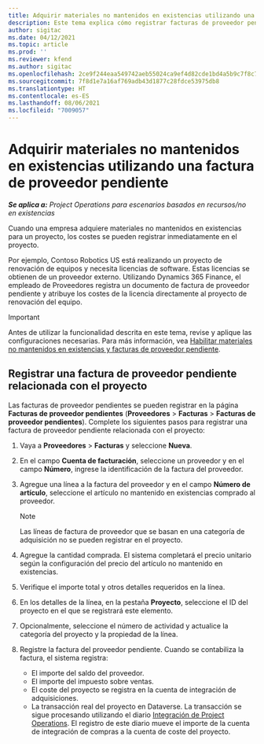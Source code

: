 ```yaml
---
title: Adquirir materiales no mantenidos en existencias utilizando una factura de proveedor pendiente
description: Este tema explica cómo registrar facturas de proveedor pendientes.
author: sigitac
ms.date: 04/12/2021
ms.topic: article
ms.prod: ''
ms.reviewer: kfend
ms.author: sigitac
ms.openlocfilehash: 2ce9f244eaa549742aeb55024ca9ef4d82cde1bd4a5b9c7f8c762cf72e0da83f
ms.sourcegitcommit: 7f8d1e7a16af769adb43d1877c28fdce53975db8
ms.translationtype: HT
ms.contentlocale: es-ES
ms.lasthandoff: 08/06/2021
ms.locfileid: "7009057"
---
```

# <a name="purchase-non-stocked-materials-using-a-pending-vendor-invoice"></a>Adquirir materiales no mantenidos en existencias utilizando una factura de proveedor pendiente

_**Se aplica a:** Project Operations para escenarios basados en recursos/no en existencias_

Cuando una empresa adquiere materiales no mantenidos en existencias para un proyecto, los costes se pueden registrar inmediatamente en el proyecto. 

Por ejemplo, Contoso Robotics US está realizando un proyecto de renovación de equipos y necesita licencias de software. Estas licencias se obtienen de un proveedor externo.  Utilizando Dynamics 365 Finance, el empleado de Proveedores registra un documento de factura de proveedor pendiente y atribuye los costes de la licencia directamente al proyecto de renovación del equipo. 

> [!IMPORTANT]
> Antes de utilizar la funcionalidad descrita en este tema, revise y aplique las configuraciones necesarias. Para más información, vea [Habilitar materiales no mantenidos en existencias y facturas de proveedor pendiente](configure-materials-nonstocked.md). 

## <a name="post-a-project-related-pending-vendor-invoice"></a>Registrar una factura de proveedor pendiente relacionada con el proyecto 

Las facturas de proveedor pendientes se pueden registrar en la página **Facturas de proveedor pendientes** (**Proveedores** > **Facturas** > **Facturas de proveedor pendientes**). Complete los siguientes pasos para registrar una factura de proveedor pendiente relacionada con el proyecto:

1. Vaya a **Proveedores** > **Facturas** y seleccione **Nueva**. 
2. En el campo **Cuenta de facturación**, seleccione un proveedor y en el campo **Número**, ingrese la identificación de la factura del proveedor.
3. Agregue una línea a la factura del proveedor y en el campo **Número de artículo**, seleccione el artículo no mantenido en existencias comprado al proveedor. 

    > [!NOTE]
    > Las líneas de factura de proveedor que se basan en una categoría de adquisición no se pueden registrar en el proyecto. 
    
5. Agregue la cantidad comprada. El sistema completará el precio unitario según la configuración del precio del artículo no mantenido en existencias. 
6. Verifique el importe total y otros detalles requeridos en la línea.
7. En los detalles de la línea, en la pestaña **Proyecto**, seleccione el ID del proyecto en el que se registrará este elemento.
8. Opcionalmente, seleccione el número de actividad y actualice la categoría del proyecto y la propiedad de la línea.
9. Registre la factura del proveedor pendiente. Cuando se contabiliza la factura, el sistema registra:
    
    - El importe del saldo del proveedor.
    - El importe del impuesto sobre ventas.
    - El coste del proyecto se registra en la cuenta de integración de adquisiciones.
    - La transacción real del proyecto en Dataverse. La transacción se sigue procesando utilizando el diario [Integración de Project Operations](../project-accounting/project-operations-integration-journal.md). El registro de este diario mueve el importe de la cuenta de integración de compras a la cuenta de coste del proyecto.
